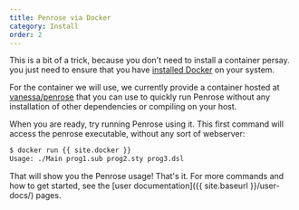 ```yaml
---
title: Penrose via Docker
category: Install
order: 2
---
```


This is a bit of a trick, because you don't need to install a container persay. you
just need to ensure that you have [installed Docker](https://www.docker.com/get-started)
on your system.

For the container we will use, we currently provide a container hosted 
at [vanessa/penrose](http://hub.docker.com/r/vanessa/penrose) that you can use to 
quickly run Penrose without any installation of other dependencies
or compiling on your host. 

When you are ready, try running Penrose using it. This first command will
access the penrose executable, without any sort of webserver:

```bash
$ docker run {{ site.docker }}
Usage: ./Main prog1.sub prog2.sty prog3.dsl
```

That will show you the Penrose usage! That's it. For more commands and
how to get started, see the [user documentation]({{ site.baseurl }}/user-docs/)
pages.
